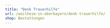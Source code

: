 ```yaml
---
title: "Denk Trauerhilfe"
url: /weilheim-in-oberbayern/denk-trauerhilfe/
shop: Bestattungen
---
```

